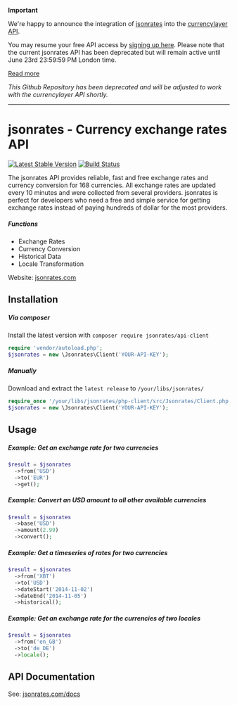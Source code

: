 
**Important**

We're happy to announce the integration of [jsonrates](http://jsonrates.com) into the [currencylayer API](https://currencylayer.com/). 

You may resume your free API access by [signing up here](https://currencylayer.com?ref=jsonrates). Please note that the current jsonrates API has been deprecated but will remain active until June 23rd 23:59:59 PM London time. 

[Read more](http://jsonrates.com/about)

*This Github Repository has been deprecated and will be adjusted to work with the currencylayer API shortly.*

____________

jsonrates - Currency exchange rates API
=========

[![Latest Stable Version](https://poser.pugx.org/jsonrates/api-client/v/stable.svg)](https://packagist.org/packages/jsonrates/api-client)
[![Build Status](https://travis-ci.org/jsonrates/php-client.svg?branch=master)](https://travis-ci.org/jsonrates/php-client)

The jsonrates API provides reliable, fast and free exchange rates and currency conversion for 168 currencies.
All exchange rates are updated every 10 minutes and were collected from several providers.
jsonrates is perfect for developers who need a free and simple service for getting exchange rates
instead of paying hundreds of dollar for the most providers.

##### Functions
* Exchange Rates
* Currency Conversion
* Historical Data
* Locale Transformation

Website: [jsonrates.com](http://jsonrates.com/)

Installation
-----

##### Via composer
Install the latest version with `composer require jsonrates/api-client`

``` php
require 'vendor/autoload.php';
$jsonrates = new \Jsonrates\Client('YOUR-API-KEY');
```

##### Manually
Download and extract the `latest release` to `/your/libs/jsonrates/`

``` php
require_once '/your/libs/jsonrates/php-client/src/Jsonrates/Client.php';
$jsonrates = new \Jsonrates\Client('YOUR-API-KEY');
```

Usage
-----

##### Example: Get an exchange rate for two currencies

``` php
$result = $jsonrates
  ->from('USD')
  ->to('EUR')
  ->get();
```

##### Example: Convert an USD amount to all other available currencies

``` php
$result = $jsonrates
  ->base('USD')
  ->amount(2.99)
  ->convert();
```

##### Example: Get a timeseries of rates for two currencies

``` php
$result = $jsonrates
  ->from('XBT')
  ->to('USD')
  ->dateStart('2014-11-02')
  ->dateEnd('2014-11-05')
  ->historical();
```

##### Example: Get an exchange rate for the currencies of two locales

``` php
$result = $jsonrates
  ->from('en_GB')
  ->to('de_DE')
  ->locale();
```

API Documentation
-----
See: [jsonrates.com/docs](http://jsonrates.com/docs/)
